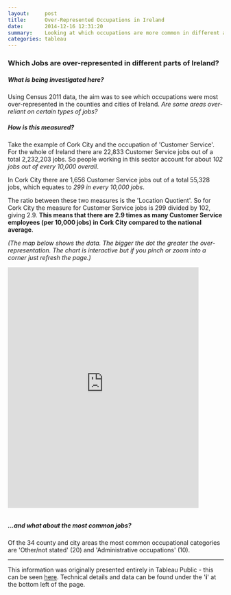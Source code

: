 ```yaml
---
layout:     post
title:      Over-Represented Occupations in Ireland
date:       2014-12-16 12:31:20
summary:    Looking at which occupations are more common in different areas of Ireland.
categories: tableau
---
```


<head>
  <style>
  .tableau-container { 
    margin-top: 0.5rem;
    margin-bottom: 2rem;
  }
  </style>
</head>

### Which Jobs are over-represented in different parts of Ireland?

##### What is being investigated here?

Using Census 2011 data, the aim was to see which occupations were most over-represented in the counties and cities of Ireland. _Are some areas over-reliant on certain types of jobs?_

##### How is this measured?

Take the example of Cork City and the occupation of 'Customer Service'. For the whole of Ireland there are 22,833 Customer Service jobs out of a total 2,232,203 jobs. So people working in this sector account for about _102 jobs out of every 10,000 overall_.

In Cork City there are 1,656 Customer Service jobs out of a total 55,328 jobs, which equates to _299 in every 10,000 jobs_.

The ratio between these two measures is the 'Location Quotient'. So for Cork City the measure for Customer Service jobs is 299 divided by 102, giving 2.9. __This means that there are 2.9 times as many Customer Service employees (per 10,000 jobs) in Cork City compared to the national average__.

_(The map below shows the data. The bigger the dot the greater the over-representation. The chart is interactive but if you pinch or zoom into a corner just refresh the page.)_

<div class="tableau-container">
	<iframe
	  style="border: 0px;"
	  src="https://public.tableausoftware.com/views/OverRepresentedOccupationsinIreland/Blog_Post?%3AshowVizHome=no#3"
	  scrolling="no"
	  width="445px" height="560px">
	</iframe>
</div>

##### ...and what about the most common jobs?

Of the 34 county and city areas the most common occupational categories are 'Other/not stated' (20) and 'Administrative occupations' (10).

---

This information was originally presented entirely in Tableau Public - this can be seen [here](http://public.tableausoftware.com/shared/NZYBYF4QT?:display_count=no). Technical details and data can be found under the '__i__' at the bottom left of the page.
